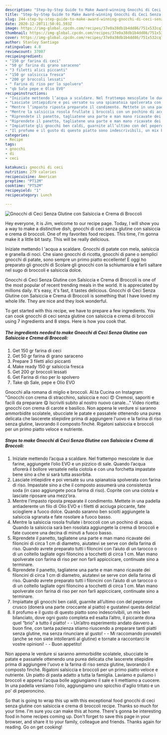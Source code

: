 ```yaml
---
description: "Step-by-Step Guide to Make Award-winning Gnocchi di Ceci Senza Glutine con Salsiccia e Crema di Broccoli"
title: "Step-by-Step Guide to Make Award-winning Gnocchi di Ceci Senza Glutine con Salsiccia e Crema di Broccoli"
slug: 244-step-by-step-guide-to-make-award-winning-gnocchi-di-ceci-senza-glutine-con-salsiccia-e-crema-di-broccoli
date: 2020-12-20T11:50:01.593Z
image: https://img-global.cpcdn.com/recipes/37e0a38db1b4dd86/751x532cq70/gnocchi-di-ceci-senza-glutine-con-salsiccia-e-crema-di-broccoli-recipe-main-photo.jpg
thumbnail: https://img-global.cpcdn.com/recipes/37e0a38db1b4dd86/751x532cq70/gnocchi-di-ceci-senza-glutine-con-salsiccia-e-crema-di-broccoli-recipe-main-photo.jpg
cover: https://img-global.cpcdn.com/recipes/37e0a38db1b4dd86/751x532cq70/gnocchi-di-ceci-senza-glutine-con-salsiccia-e-crema-di-broccoli-recipe-main-photo.jpg
author: Stanley Santiago
ratingvalue: 4.8
reviewcount: 37007
recipeingredient:
- "150 gr farina di ceci"
- "50 gr farina di grano saraceno"
- "3 filetti alici piccanti"
- "150 gr salsiccia fresca"
- "200 gr broccoli lessati"
- " Farina di riso per lo spolvero"
- "qb Sale pepe e Olio EVO"
recipeinstructions:
- "Iniziate mettendo l’acqua a scaldare. Nel frattempo mescolate le due farine, aggiungete l’olio EVO e un pizzico di sale. Quando l’acqua sfiorerà il bollore versatele nella ciotola e con una forchetta impastate bene sino a che si sarà tutta assorbita."
- "Lasciate intiepidire e poi versate su una spianatoia spolverata con farina di riso. Impastate sino a che il composto assumerà una consistenza soda (in caso aggiungete poca farina di riso). Coprite con una ciotola e lasciate riposare una mezz’ora."
- "Mentre l’impasto riposta preparate il condimento. Mettete in una padella antiaderente un filo di Olio EVO e i filetti di acciuga piccante, fate sciogliere a fuoco dolce. Quando saranno ben sciolti aggiungete la salsiccia sgranata e fate rosolare a fuoco basso."
- "Mentre la salsiccia rosola frullate i broccoli con un pochino di acqua. Quando la salsiccia sarà ben rosolata aggiungete la crema di broccoli e fate cuocere una decina di minuti a fuoco basso."
- "Riprendete il panetto, tagliatene una parte e man mano ricavate dei filoncini di circa 1 cm di diametro, aiutatevi se serve con della farina di riso. Quando avrete preparato tutti i filoncini con l’aiuto di un tarocco o di un coltello tagliate ogni filoncino a tocchetti di circa 1 cm. Man mano spolverate con farina di riso per non farli appiccicare, continuate sino a terminare."
- "Riprendete il panetto, tagliatene una parte e man mano ricavate dei filoncini di circa 1 cm di diametro, aiutatevi se serve con della farina di riso. Quando avrete preparato tutti i filoncini con l’aiuto di un tarocco o di un coltello tagliate ogni filoncino a tocchetti di circa 1 cm. Man mano spolverate con farina di riso per non farli appiccicare, continuate sino a terminare."
- "Impiattate gli gnocchi ben caldi, guarnite all’ultimo con del peperone crusco (donerà una parte croccante al piatto) e gustatevi questa delizia!"
- "Il profumo e il gusto di questo piatto sono indescrivibili, un mix ben bilanciato, dove ogni gusto completa ed esalta l’altro, il piccante dona quel “brio” a tutto il piatto!  Un’altro esperimento andato davvero a buon fine, con tanta pazienza stiamo riuscendo a preparare tanti piatti senza glutine, ma senza rinunciare al gusto!  Mi raccomando provateli (anche se non siete intolleranti al glutine) e tornate a raccontarci le vostre opinioni!  Buon appetito!"
categories:
- Recipe
tags:
- gnocchi
- di
- ceci

katakunci: gnocchi di ceci 
nutrition: 279 calories
recipecuisine: American
preptime: "PT12M"
cooktime: "PT52M"
recipeyield: "1"
recipecategory: Lunch

---
```



![Gnocchi di Ceci Senza Glutine con Salsiccia e Crema di Broccoli](https://img-global.cpcdn.com/recipes/37e0a38db1b4dd86/751x532cq70/gnocchi-di-ceci-senza-glutine-con-salsiccia-e-crema-di-broccoli-recipe-main-photo.jpg)

Hey everyone, it is Jim, welcome to our recipe page. Today, I will show you a way to make a distinctive dish, gnocchi di ceci senza glutine con salsiccia e crema di broccoli. One of my favorites food recipes. This time, I'm gonna make it a little bit tasty. This will be really delicious.

Iniziate mettendo l &#39;acqua a scaldare. Gnocchi di patate con mela, salsiccia e granella di noci. Che siano gnocchi di ricotta, gnocchi di pane o semplici gnocchi di patate, sono sempre un primo piatto eccellente! E oggi ho preparato gli gnocchi di Scolare gli gnocchi con la schiumarola e farli saltare nel sugo di broccoli e salsiccia dolce.

Gnocchi di Ceci Senza Glutine con Salsiccia e Crema di Broccoli is one of the most popular of recent trending meals in the world. It is appreciated by millions daily. It's easy, it's fast, it tastes delicious. Gnocchi di Ceci Senza Glutine con Salsiccia e Crema di Broccoli is something that I have loved my whole life. They are nice and they look wonderful.


To get started with this recipe, we have to prepare a few ingredients. You can cook gnocchi di ceci senza glutine con salsiccia e crema di broccoli using 7 ingredients and 8 steps. Here is how you cook that.

<!--inarticleads1-->

##### The ingredients needed to make Gnocchi di Ceci Senza Glutine con Salsiccia e Crema di Broccoli:

1. Get 150 gr farina di ceci
1. Get 50 gr farina di grano saraceno
1. Prepare 3 filetti alici piccanti
1. Make ready 150 gr salsiccia fresca
1. Get 200 gr broccoli lessati
1. Get  Farina di riso per lo spolvero
1. Take qb Sale, pepe e Olio EVO


Gnocchi alla romana di miglio e broccoli. Al.ta Cucina on Instagram: &#34;Gnocchi con crema di stracchino, salsiccia e noci 😍 Cremosi, saporiti e facili da preparare 😋 Iscriviti subito al nostro nuovo canale…&#34; Video ricetta: gnocchi con crema di carote e basilico. Non appena le verdure si saranno ammorbidite scolatele, sbucciate le patate e passatele ottenendo una purea delicata che lascerete stiepidire prima di aggiungere l&#39;uovo e la farina di riso senza glutine, lavorando il composto finchè. Rigatoni salsiccia e broccoli per un primo piatto veloce e nutriente. 

<!--inarticleads2-->

##### Steps to make Gnocchi di Ceci Senza Glutine con Salsiccia e Crema di Broccoli:

1. Iniziate mettendo l’acqua a scaldare. Nel frattempo mescolate le due farine, aggiungete l’olio EVO e un pizzico di sale. Quando l’acqua sfiorerà il bollore versatele nella ciotola e con una forchetta impastate bene sino a che si sarà tutta assorbita.
1. Lasciate intiepidire e poi versate su una spianatoia spolverata con farina di riso. Impastate sino a che il composto assumerà una consistenza soda (in caso aggiungete poca farina di riso). Coprite con una ciotola e lasciate riposare una mezz’ora.
1. Mentre l’impasto riposta preparate il condimento. Mettete in una padella antiaderente un filo di Olio EVO e i filetti di acciuga piccante, fate sciogliere a fuoco dolce. Quando saranno ben sciolti aggiungete la salsiccia sgranata e fate rosolare a fuoco basso.
1. Mentre la salsiccia rosola frullate i broccoli con un pochino di acqua. Quando la salsiccia sarà ben rosolata aggiungete la crema di broccoli e fate cuocere una decina di minuti a fuoco basso.
1. Riprendete il panetto, tagliatene una parte e man mano ricavate dei filoncini di circa 1 cm di diametro, aiutatevi se serve con della farina di riso. Quando avrete preparato tutti i filoncini con l’aiuto di un tarocco o di un coltello tagliate ogni filoncino a tocchetti di circa 1 cm. Man mano spolverate con farina di riso per non farli appiccicare, continuate sino a terminare.
1. Riprendete il panetto, tagliatene una parte e man mano ricavate dei filoncini di circa 1 cm di diametro, aiutatevi se serve con della farina di riso. Quando avrete preparato tutti i filoncini con l’aiuto di un tarocco o di un coltello tagliate ogni filoncino a tocchetti di circa 1 cm. Man mano spolverate con farina di riso per non farli appiccicare, continuate sino a terminare.
1. Impiattate gli gnocchi ben caldi, guarnite all’ultimo con del peperone crusco (donerà una parte croccante al piatto) e gustatevi questa delizia!
1. Il profumo e il gusto di questo piatto sono indescrivibili, un mix ben bilanciato, dove ogni gusto completa ed esalta l’altro, il piccante dona quel “brio” a tutto il piatto! -  - Un’altro esperimento andato davvero a buon fine, con tanta pazienza stiamo riuscendo a preparare tanti piatti senza glutine, ma senza rinunciare al gusto! -  - Mi raccomando provateli (anche se non siete intolleranti al glutine) e tornate a raccontarci le vostre opinioni! -  - Buon appetito!


Non appena le verdure si saranno ammorbidite scolatele, sbucciate le patate e passatele ottenendo una purea delicata che lascerete stiepidire prima di aggiungere l&#39;uovo e la farina di riso senza glutine, lavorando il composto finchè. Rigatoni salsiccia e broccoli per un primo piatto veloce e nutriente. Un piatto di pasta adatto a tutta la famiglia. Laviamo e puliamo i broccoli e appena l&#39;acqua bolle aggiungiamo il sale e li mettiamo a cuocere. In una padella versiamo l&#39;olio, aggiungiamo uno spicchio d&#39;aglio tritato e un po&#39; di peperoncino. 

So that is going to wrap this up with this exceptional food gnocchi di ceci senza glutine con salsiccia e crema di broccoli recipe. Thanks so much for your time. I'm sure you can make this at home. There's gonna be interesting food in home recipes coming up. Don't forget to save this page in your browser, and share it to your family, colleague and friends. Thanks again for reading. Go on get cooking!
